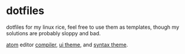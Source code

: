 # dotfiles
dotfiles for my linux rice, feel free to use them as templates, though my solutions are probably sloppy and bad.


[atom](atom.io) editor [compiler](https://atom.io/packages/gpp-compiler), [ui theme](https://atom.io/themes/nord-atom-ui), and [syntax theme](https://atom.io/themes/nord-atom-syntax).

